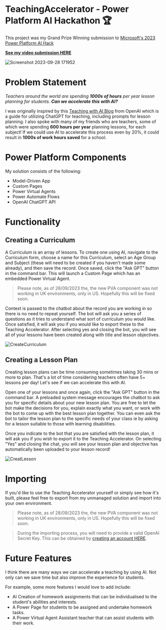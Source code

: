 
# TeachingAccelerator - Power Platform AI Hackathon 🏆

This project was my Grand Prize Winning submission to [Microsoft's 2023 Power Platform AI Hack](https://devblogs.microsoft.com/powerplatform/announcing-the-hacktogether-power-platform-global-ai-hack-winners/)

__[See my video submission HERE](https://www.youtube.com/watch?v=7zHw27HJvbk)__

![Screenshot 2023-09-28 171952](https://github.com/elliotfraser/TeachingAccelerator_AIHackathon/assets/112189810/5d99bce1-2e57-4fe8-bd03-af4a447889c2)

# Problem Statement

*Teachers around the world are spending __1000s of hours__ per year lesson planning for students. __Can we accelerate this with AI?__*

I was originally inspired by this [Teaching with AI Blog](https://openai.com/blog/teaching-with-ai) from OpenAI which is a guide for utilizing ChatGPT for teaching, including prompts for lesson planning. I also spoke with many of my friends who are teachers, some of which were spending __600 hours per year__ planning lessons, for each subject! If we could use AI to accelerate this process even by 20%, it could result in __1000s of work hours saved__ for a school.

# Power Platform Components

My solution consists of the following:
* Model-Driven App
* Custom Pages
* Power Virtual Agents
* Power Automate Flows
* OpenAI ChatGPT API

# Functionality

## Creating a Curriculum

A Curriculum is an array of lessons. To create one using AI, navigate to the Curriculum form, choose a name for this Curriculum, select an Age Group and Subject (these will need to be created if you haven't made some already), and then save the record. Once saved, click the "Ask GPT" button in the command bar. This will launch a Custom Page which has an embedded Power Virtual Agent. 

> Please note, as of 28/09/2023 the, the new PVA component was not working in UK environments, only in US. Hopefully this will be fixed soon.

Context is passed to the chatbot about the record you are working in so there is no need to repeat yourself. The bot will ask you a series of questions as it tries to understand what sort of curriculum you would like. Once satisfied, it will ask you if you would like to export these to the Teaching Accelerator. After selecting yes and closing the bot, you will see all of your lessons have been created along with title and lesson objectives.

![CreateCurriculum](https://github.com/elliotfraser/TeachingAccelerator_AIHackathon/assets/112189810/9bc67eed-2858-4991-82f3-51169c65d4cb)

## Creating a Lesson Plan

Creating lesson plans can be time consuming sometimes taking 30 mins or more to plan. That's a lot of time considering teachers often have 5+ lessons per day! Let's see if we can accelerate this with AI. 

Open one of your lessons and once again, click the "Ask GPT" button in the command bar. A preloaded system message encourages the chatbot to ask you for specific details about your new lesson plan. You are free to let the bot make the decisions for you, explain exactly what you want, or work with the bot to come up with the best lesson plan together. You can even ask the bot to tailor the lesson plan to the specific needs of your class ie by asking for a lesson suitable to those with learning disabilities. 

Once you indicate to the bot that you are satisfied with the lesson plan, it will ask you if you wish to export it to the Teaching Accelerator. On selecting "Yes" and closing the chat, you will see your lesson plan and objective has automatically been uploaded to your lesson record!

![CreatLesson](https://github.com/elliotfraser/TeachingAccelerator_AIHackathon/assets/112189810/fb543603-b73e-4c5c-a208-7cf7d6f505c5)

# Importing

If you'd like to use the Teaching Accelerator yourself or simply see how it's built, please feel free to export from my unmanaged solution and import into your own environment.   

> Please note, as of 28/09/2023 the, the new PVA component was not working in UK environments, only in US. Hopefully this will be fixed soon.

> During the importing process, you will need to provide a valid OpenAI Secret Key. This can be obtained by [creating an account HERE](https://platform.openai.com/overview).

# Future Features

I think there are many ways we can accelerate a teaching by using AI. Not only can we save time but also improve the experience for students. 

For example, some more features I would love to add include:

* AI Creation of homework assignments that can be individualised to the student's abilities and interests.
* A Power Page for students to be assigned and undertake homework tasks.
* A Power Virtual Agent Assistant teacher that can assist students with their work.



